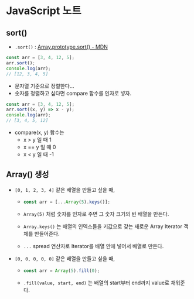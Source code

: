 # JavaScript 노트

## sort()

- `.sort()` : [Array.prototype.sort() - MDN](https://developer.mozilla.org/ko/docs/Web/JavaScript/Reference/Global_Objects/Array/sort)

```javascript
const arr = [3, 4, 12, 5];
arr.sort();
console.log(arr);
// [12, 3, 4, 5]
```

- 문자열 기준으로 정렬한다...
- 숫자를 정렬하고 싶다면 compare 함수를 인자로 넣자.

```javascript
const arr = [3, 4, 12, 5];
arr.sort((x, y) => x - y);
console.log(arr);
// [3, 4, 5, 12]
```

- compare(x, y) 함수는 
  - x > y 일 때 1
  - x == y 일 때 0
  - x < y 일 때 -1 

## Array() 생성

- `[0, 1, 2, 3, 4]` 같은 배열을 만들고 싶을 때,

  - ```javascript
    const arr = [...Array(5).keys()];
    ```

  - `Array(5)` 처럼 숫자를 인자로 주면 그 숫자 크기의 빈 배열을 만든다.
  - `Array.keys()` 는 배열의 인덱스들을 키값으로 갖는 새로운 Array Iterator 객체를 만들어준다.
  - `...`  spread 연산자로 Iterator를 배열 안에 넣어서 배열로 만든다.

- `[0, 0, 0, 0, 0]` 같은 배열을 만들고 싶을 때,

  - ```javascript
    const arr = Array(5).fill(0);
    ```

  - `.fill(value, start, end)` 는 배열의 start부터 end까지 value로 채워준다.

  

